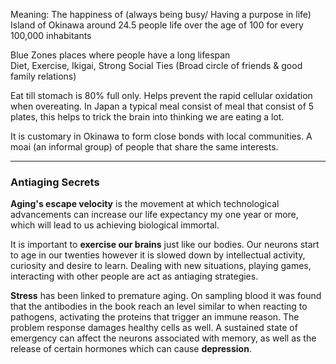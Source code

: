 Meaning: The happiness of (always being busy/ Having a purpose in life)  
Island of Okinawa around 24.5 people life over the age of 100 for every 100,000 inhabitants

Blue Zones places where people have a long lifespan  
Diet, Exercise, Ikigai, Strong Social Ties (Broad circle of friends & good family relations)

Eat till stomach is 80% full only. Helps prevent the rapid cellular oxidation when overeating. In Japan a typical meal consist of meal that consist of 5 plates, this helps to trick the brain into thinking we are eating a lot.

It is customary in Okinawa to form close bonds with local communities. A moai (an informal group) of people that share the same interests.

---

### Antiaging Secrets

**Aging's escape velocity** is the movement at which technological advancements can increase our life expectancy my one year or more, which will lead to us achieving biological immortal.

It is important to **exercise our brains** just like our bodies. Our neurons start to age in our twenties however it is slowed down by intellectual activity, curiosity and desire to learn. Dealing with new situations, playing games, interacting with other people are act as antiaging strategies.

**Stress** has been linked to premature aging. On sampling blood it was found that the antibodies in the book reach an level similar to when reacting to pathogens, activating the proteins that trigger an immune reason. The problem response damages healthy cells as well. A sustained state of emergency can affect the neurons associated with memory, as well as the release of certain hormones which can cause **depression**.